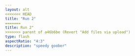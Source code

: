 ```yaml
---
layout: alt
<<<<<<< HEAD
title: "Run 2"
=======
title: Run 2"
>>>>>>> parent of a46b6be (Revert "Add files via upload")
type: flash
aspectRatio: "4:3"
description: "speedy goober"
---
```

